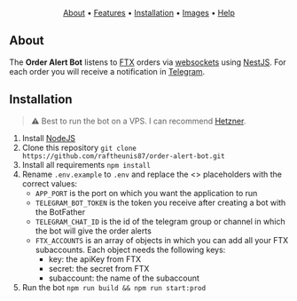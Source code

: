 <p align="center">
  <a href="#about">About</a>
  •
  <a href="#features">Features</a>
  •
  <a href="#installation">Installation</a>
  •
  <a href="#images">Images</a>
  •
  <a href="#how-can-i-help">Help</a>
</p>

## About
The **Order Alert Bot** listens to [FTX]( https://ftx.com) orders via [websockets](https://docs.ftx.com/#websocket-api) using [NestJS](https://nestjs.com/).
For each order you will receive a notification in [Telegram](https://telegram.org/).

## Installation
> ⚠️ Best to run the bot on a VPS. I can recommend [Hetzner](https://www.hetzner.com/cloud).
1. Install [NodeJS](https://nodejs.org/en/download/)
1. Clone this repository `git clone https://github.com/raftheunis87/order-alert-bot.git`
1. Install all requirements `npm install`
1. Rename `.env.example` to `.env` and replace the <> placeholders with the correct values:
    - `APP_PORT` is the port on which you want the application to run
    - `TELEGRAM_BOT_TOKEN` is the token you receive after creating a bot with the BotFather
    - `TELEGRAM_CHAT_ID` is the id of the telegram group or channel in which the bot will give the order alerts
    - `FTX_ACCOUNTS` is an array of objects in which you can add all your FTX subaccounts. Each object needs the following keys:
      - key: the apiKey from FTX
      - secret: the secret from FTX
      - subaccount: the name of the subaccount
1. Run the bot `npm run build && npm run start:prod`